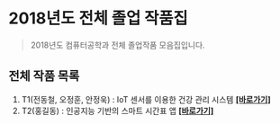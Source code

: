 # 2018년도 전체 졸업 작품집
> 2018년도 컴퓨터공학과 전체 졸업작품 모음집입니다.

## 전체 작품 목록

1. T1(전동철, 오정훈, 안정욱) : IoT 센서를 이용한 건강 관리 시스템 [__[바로가기]__](./T1 "T1 졸업작품 바로가기")
2. T2(홍길동) : 인공지능 기반의 스마트 시간표 앱 [__[바로가기]__](./T2 "T2 졸업작품 바로가기")
